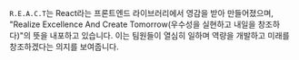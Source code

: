 `R.E.A.C.T`는 React라는 프론트엔드 라이브러리에서 영감을 받아 만들어졌으며, "Realize Excellence And Create Tomorrow(우수성을 실현하고 내일을 창조하다)"의 뜻을 내포하고 있습니다.
이는 팀원들이 열심히 일하며 역량을 개발하고 미래를 창조하겠다는 의지를 보여줍니다.
